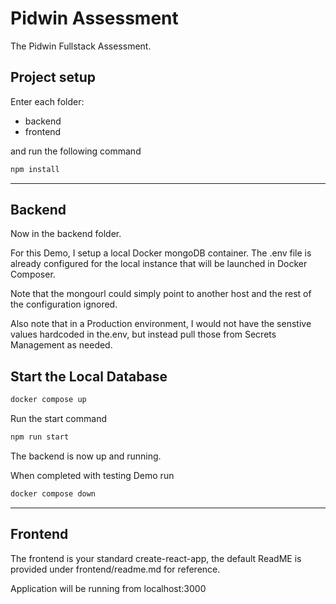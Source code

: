 # Pidwin Assessment

The Pidwin Fullstack Assessment.

## Project setup

Enter each folder:

- backend
- frontend

and run the following command

```bash
npm install
```
---


## Backend
Now in the backend folder. 

For this Demo, I setup a local Docker mongoDB container. The .env
file is already configured for the local instance that
will be launched in Docker Composer.

Note that the mongourl could simply point to another host and the
rest of the configuration ignored. 

Also note that in a Production environment, I would not
have the senstive values hardcoded in the.env, but instead pull those from  Secrets Management as needed.

## Start the Local Database
```bash
docker compose up
```

Run the start
   command
   ```bash
   npm run start
   ```

The backend is now up and running.


When completed with testing Demo run
```bash
docker compose down
```

---

## Frontend

The frontend is your standard create-react-app, the default ReadME is provided under frontend/readme.md for reference.

Application will be running from localhost:3000
